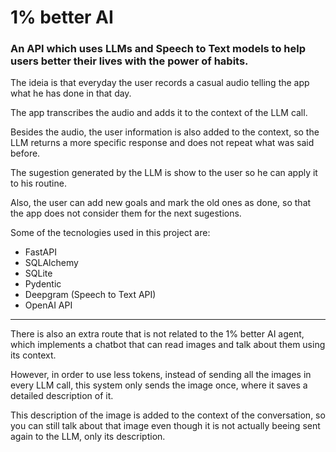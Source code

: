 # 1% better AI

### An API which uses LLMs and Speech to Text models to help users better their lives with the power of habits.

The ideia is that everyday the user records a casual audio telling the app what he has done in that day. 

The app transcribes the audio and adds it to the context of the LLM call. 

Besides the audio, the user information is also added to the context, so the LLM returns a more specific response and does not repeat what was said before.

The sugestion generated by the LLM is show to the user so he can apply it to his routine.

Also, the user can add new goals and mark the old ones as done, so that the app does not consider them for the next sugestions.

Some of the tecnologies used in this project are: 

- FastAPI
- SQLAlchemy
- SQLite
- Pydentic
- Deepgram (Speech to Text API)
- OpenAI API

---

There is also an extra route that is not related to the 1% better AI agent, which implements a chatbot that can read images and talk about them using its context.

However, in order to use less tokens, instead of sending all the images in every LLM call, this system only sends the image once, where it saves a detailed description of it.

This description of the image is added to the context of the conversation, so you can still talk about that image even though it is not actually beeing sent again to the LLM, only its description.
